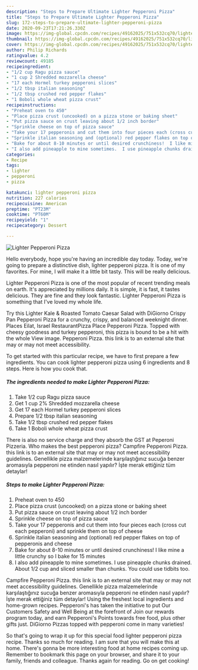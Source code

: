 ```yaml
---
description: "Steps to Prepare Ultimate Lighter Pepperoni Pizza"
title: "Steps to Prepare Ultimate Lighter Pepperoni Pizza"
slug: 172-steps-to-prepare-ultimate-lighter-pepperoni-pizza
date: 2020-09-23T17:21:26.330Z
image: https://img-global.cpcdn.com/recipes/49162025/751x532cq70/lighter-pepperoni-pizza-recipe-main-photo.jpg
thumbnail: https://img-global.cpcdn.com/recipes/49162025/751x532cq70/lighter-pepperoni-pizza-recipe-main-photo.jpg
cover: https://img-global.cpcdn.com/recipes/49162025/751x532cq70/lighter-pepperoni-pizza-recipe-main-photo.jpg
author: Philip Richards
ratingvalue: 4.2
reviewcount: 49185
recipeingredient:
- "1/2 cup Ragu pizza sauce"
- "1 cup 2 Shredded mozzarella cheese"
- "17 each Hormel turkey pepperoni slices"
- "1/2 tbsp italian seasoning"
- "1/2 tbsp crushed red pepper flakes"
- "1 Boboli whole wheat pizza crust"
recipeinstructions:
- "Preheat oven to 450"
- "Place pizza crust (uncooked) on a pizza stone or baking sheet"
- "Put pizza sauce on crust leaving about 1/2 inch border"
- "Sprinkle cheese on top of pizza sauce"
- "Take your 17 pepperonis and cut them into four pieces each (cross cut each pepperoni) and sprinkle them on top of cheese"
- "Sprinkle italian seasoning and (optional) red pepper flakes on top of pepperonis and cheese"
- "Bake for about 8-10 minutes or until desired crunchiness!  I like mine a little crunchy so I bake for 15 minutes"
- "I also add pineapple to mine sometimes.  I use pineapple chunks drained.  About 1/2 cup and sliced smaller than chunks.  You could use tidbits too."
categories:
- Recipe
tags:
- lighter
- pepperoni
- pizza

katakunci: lighter pepperoni pizza 
nutrition: 227 calories
recipecuisine: American
preptime: "PT23M"
cooktime: "PT60M"
recipeyield: "1"
recipecategory: Dessert

---
```



![Lighter Pepperoni Pizza](https://img-global.cpcdn.com/recipes/49162025/751x532cq70/lighter-pepperoni-pizza-recipe-main-photo.jpg)

Hello everybody, hope you're having an incredible day today. Today, we're going to prepare a distinctive dish, lighter pepperoni pizza. It is one of my favorites. For mine, I will make it a little bit tasty. This will be really delicious.

Lighter Pepperoni Pizza is one of the most popular of recent trending meals on earth. It's appreciated by millions daily. It is simple, it is fast, it tastes delicious. They are fine and they look fantastic. Lighter Pepperoni Pizza is something that I've loved my whole life.

Try this Lighter Kale &amp; Roasted Tomato Caesar Salad with DiGiorno Crispy Pan Pepperoni Pizza for a crunchy, crispy, and balanced weeknight dinner. Places Eilat, Israel RestaurantPizza Place Pepperoni Pizza. Topped with cheesy goodness and turkey pepperoni, this pizza is bound to be a hit with the whole View image. Pepperoni Pizza. this link is to an external site that may or may not meet accessibility.


To get started with this particular recipe, we have to first prepare a few ingredients. You can cook lighter pepperoni pizza using 6 ingredients and 8 steps. Here is how you cook that.

<!--inarticleads1-->

##### The ingredients needed to make Lighter Pepperoni Pizza:

1. Take 1/2 cup Ragu pizza sauce
1. Get 1 cup 2% Shredded mozzarella cheese
1. Get 17 each Hormel turkey pepperoni slices
1. Prepare 1/2 tbsp italian seasoning
1. Take 1/2 tbsp crushed red pepper flakes
1. Take 1 Boboli whole wheat pizza crust


There is also no service charge and they absorb the GST at Peperoni Pizzeria. Who makes the best pepperoni pizza? Campfire Pepperoni Pizza. this link is to an external site that may or may not meet accessibility guidelines. Genellikle pizza malzemelerinde karşılaştığınız sucuğa benzer aromasıyla pepperoni ne etinden nasıl yapılır? İşte merak ettiğiniz tüm detaylar! 

<!--inarticleads2-->

##### Steps to make Lighter Pepperoni Pizza:

1. Preheat oven to 450
1. Place pizza crust (uncooked) on a pizza stone or baking sheet
1. Put pizza sauce on crust leaving about 1/2 inch border
1. Sprinkle cheese on top of pizza sauce
1. Take your 17 pepperonis and cut them into four pieces each (cross cut each pepperoni) and sprinkle them on top of cheese
1. Sprinkle italian seasoning and (optional) red pepper flakes on top of pepperonis and cheese
1. Bake for about 8-10 minutes or until desired crunchiness!  I like mine a little crunchy so I bake for 15 minutes
1. I also add pineapple to mine sometimes.  I use pineapple chunks drained.  About 1/2 cup and sliced smaller than chunks.  You could use tidbits too.


Campfire Pepperoni Pizza. this link is to an external site that may or may not meet accessibility guidelines. Genellikle pizza malzemelerinde karşılaştığınız sucuğa benzer aromasıyla pepperoni ne etinden nasıl yapılır? İşte merak ettiğiniz tüm detaylar! Using the freshest local ingredients and home-grown recipes. Pepperoni&#39;s has taken the initiative to put Our Customers Safety and Well Being at the forefront of Join our rewards program today, and earn Pepperoni&#39;s Points towards free food, plus other gifts just. DiGiorno Pizzas topped with pepperoni come in many varieties! 

So that's going to wrap it up for this special food lighter pepperoni pizza recipe. Thanks so much for reading. I am sure that you will make this at home. There's gonna be more interesting food at home recipes coming up. Remember to bookmark this page on your browser, and share it to your family, friends and colleague. Thanks again for reading. Go on get cooking!
